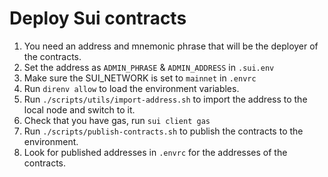 # Deploy Sui contracts

1. You need an address and mnemonic phrase that will be the deployer of the contracts.
2. Set the address as `ADMIN_PHRASE` & `ADMIN_ADDRESS` in `.sui.env`
3. Make sure the SUI_NETWORK is set to `mainnet` in `.envrc`
4. Run `direnv allow` to load the environment variables.
5. Run `./scripts/utils/import-address.sh` to import the address to the local node and switch to it.
6. Check that you have gas, run `sui client gas`
7. Run `./scripts/publish-contracts.sh` to publish the contracts to the environment.
8. Look for published addresses in `.envrc` for the addresses of the contracts.
